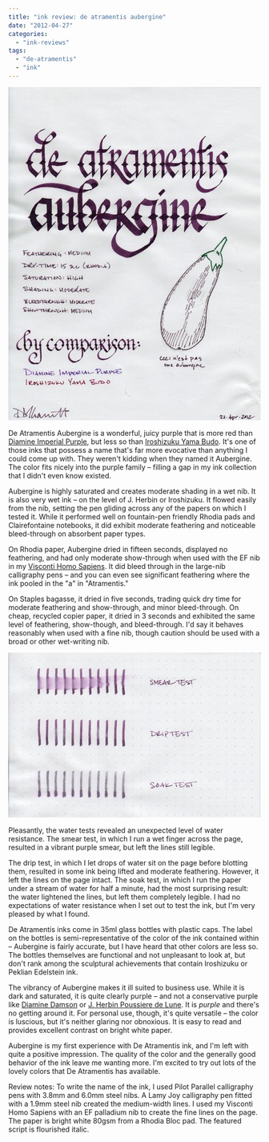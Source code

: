 ```yaml
---
title: "ink review: de atramentis aubergine"
date: "2012-04-27"
categories: 
  - "ink-reviews"
tags: 
  - "de-atramentis"
  - "ink"
---
```


![De Atramentis Aubergine](de%20atramentis%20aubergine.jpg)

  

De Atramentis Aubergine is a wonderful, juicy purple that is more red than [Diamine Imperial Purple](/blog/2010/10/18/ink-review-diamine-imperial-purple.html/), but less so than [Iroshizuku Yama Budo](/blog/2010/4/10/ink-review-iroshizuku-yama-budo.html/). It's one of those inks that possess a name that's far more evocative than anything I could come up with. They weren't kidding when they named it Aubergine. The color fits nicely into the purple family – filling a gap in my ink collection that I didn't even know existed.

Aubergine is highly saturated and creates moderate shading in a wet nib. It is also very wet ink – on the level of J. Herbin or Iroshizuku. It flowed easily from the nib, setting the pen gliding across any of the papers on which I tested it. While it performed well on fountain-pen friendly Rhodia pads and Clairefontaine notebooks, it did exhibit moderate feathering and noticeable bleed-through on absorbent paper types.
  

On Rhodia paper, Aubergine dried in fifteen seconds, displayed no feathering, and had only moderate show-through when used with the EF nib in my [Visconti Homo Sapiens](/blog/2011/11/20/pen-review-visconti-homo-sapiens.html/). It did bleed through in the large-nib calligraphy pens – and you can even see significant feathering where the ink pooled in the "a" in "Atramentis."
  

On Staples bagasse, it dried in five seconds, trading quick dry time for moderate feathering and show-through, and minor bleed-through. On cheap, recycled copier paper, it dried in 3 seconds and exhibited the same level of feathering, show-though, and bleed-through. I'd say it behaves reasonably when used with a fine nib, though caution should be used with a broad or other wet-writing nib.

![Water test](de%20atramentis%20aubergine%20water%20test.jpg)


Pleasantly, the water tests revealed an unexpected level of water resistance. The smear test, in which I run a wet finger across the page, resulted in a vibrant purple smear, but left the lines still legible.
  

The drip test, in which I let drops of water sit on the page before blotting them, resulted in some ink being lifted and moderate feathering. However, it left the lines on the page intact. The soak test, in which I run the paper under a stream of water for half a minute, had the most surprising result: the water lightened the lines, but left them completely legible. I had no expectations of water resistance when I set out to test the ink, but I'm very pleased by what I found.

De Atramentis inks come in 35ml glass bottles with plastic caps. The label on the bottles is semi-representative of the color of the ink contained within – Aubergine is fairly accurate, but I have heard that other colors are less so. The bottles themselves are functional and not unpleasant to look at, but don't rank among the sculptural achievements that contain Iroshizuku or Peklian Edelstein ink.


The vibrancy of Aubergine makes it ill suited to business use. While it is dark and saturated, it is quite clearly purple – and not a conservative purple like [Diamine Damson](/blog/2012/1/15/ink-review-diamine-damson.html/) or [J. Herbin Poussiere de Lune](/blog/2010/3/3/ink-review-j-herbin-poussiere-de-lune.html/). It is _purple_ and there's no getting around it. For personal use, though, it's quite versatile – the color is luscious, but it's neither glaring nor obnoxious. It is easy to read and provides excellent contrast on bright white paper.

  

Aubergine is my first experience with De Atramentis ink, and I'm left with quite a positive impression. The quality of the color and the generally good behavior of the ink leave me wanting more. I'm excited to try out lots of the lovely colors that De Atramentis has available.

  

Review notes: To write the name of the ink, I used Pilot Parallel calligraphy pens with 3.8mm and 6.0mm steel nibs. A Lamy Joy calligraphy pen fitted with a 1.9mm steel nib created the medium-width lines. I used my Visconti Homo Sapiens with an EF palladium nib to create the fine lines on the page. The paper is bright white 80gsm from a Rhodia Bloc pad. The featured script is flourished italic.
